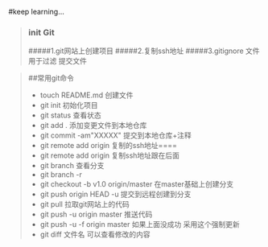 #keep learning...
>### init Git
> #####1.git网站上创建项目
> #####2.复制ssh地址
> #####3.gitignore 文件用于过滤 提交文件

> ##常用git命令
>* touch README.md 创建文件
>* git init 初始化项目
>* git status 查看状态
>* git add . 添加变更文件到本地仓库
>* git commit -am"XXXXX" 提交到本地仓库+注释
>* git remote add origin 复制的ssh地址====
>* git remote add origin 复制ssh地址跟在后面
>* git branch 查看分支
>* git branch -r
>* git checkout -b v1.0 origin/master 在master基础上创建分支
>* git push origin HEAD -u 提交到远程创建到分支   
>* git pull 拉取git网站上的代码
>* git push -u origin master 推送代码
>* git push -u -f origin master 如果上面没成功 采用这个强制更新
>* git diff 文件名 可以查看修改的内容